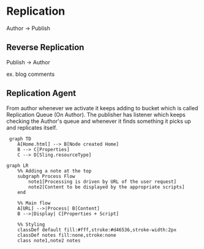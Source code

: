 # Replication



 Author -> Publish 


 ##  Reverse Replication

 Publish -> Author

 ex. blog comments

 ## Replication Agent

 From author whenever we activate it keeps adding to bucket which is called Replication Queue (On Author). The publisher has listener which keeps checking the Author's queue and whenever it finds something it picks up and replicates itself.


```mermaid
 graph TD
    A[Home.html] --> B[Node created Home]
    B --> C[Properties]
    C --> D[Sling.resourceType] 
```



```mermaid
graph LR
    %% Adding a note at the top
    subgraph Process Flow
        note1[Processing is driven by URL of the user request]
        note2[Content to be displayed by the appropriate scripts]
    end

    %% Main flow
    A[URL] -->|Process| B[Content]
    B -->|Display| C[Properties + Script]

    %% Styling
    classDef default fill:#fff,stroke:#d46536,stroke-width:2px
    classDef notes fill:none,stroke:none
    class note1,note2 notes
```